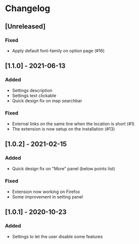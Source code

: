 # Changelog

## [Unreleased]
### Fixed
- Apply default font-family on option page (#16)
## [1.1.0] - 2021-06-13
### Added
- Settings description
- Settings text clickable
- Quick design fix on map searchbar
### Fixed
- External links on the same line when the location is short (#1)
- The extension is now setup on the installation (#13)

## [1.0.2] - 2021-02-15
### Added
- Quick design fix on "More" panel (below points list)
### Fixed
- Extension now working on Firefox
- Some improvement in setting panel

## [1.0.1] - 2020-10-23
### Added
- Settings to let the user disable some features
